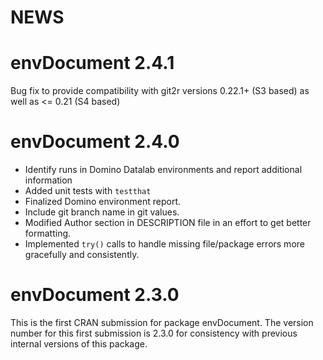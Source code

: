 # NEWS

# envDocument 2.4.1
Bug fix to provide compatibility with git2r versions 0.22.1+ (S3 based) as well as <= 0.21 (S4 based)

# envDocument 2.4.0

+ Identify runs in Domino Datalab environments and report additional information
+ Added unit tests with `testthat`
+ Finalized Domino environment report.  
+ Include git branch name in git values.
+ Modified Author section in DESCRIPTION file in an effort to get better formatting.
+ Implemented `try()` calls to handle missing file/package errors more gracefully and consistently.

# envDocument 2.3.0
This is the first CRAN submission for package envDocument.  The version number for this first submission is 2.3.0 for consistency with previous internal versions of this package.

